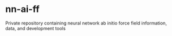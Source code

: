 # nn-ai-ff
Private repository containing neural network ab initio force field information, data, and development tools
